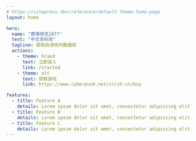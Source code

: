 ```yaml
---
# https://vitepress.dev/reference/default-theme-home-page
layout: home

hero:
  name: "赛博朋克2077"
  text: "中文资料库"
  tagline: 提取自游戏内数据库
  actions:
    - theme: brand
      text: 立即骇入
      link: /started
    - theme: alt
      text: 获取游戏
      link: https://www.cyberpunk.net/cn/zh-cn/buy

features:
  - title: Feature A
    details: Lorem ipsum dolor sit amet, consectetur adipiscing elit
  - title: Feature B
    details: Lorem ipsum dolor sit amet, consectetur adipiscing elit
  - title: Feature C
    details: Lorem ipsum dolor sit amet, consectetur adipiscing elit
---
```


